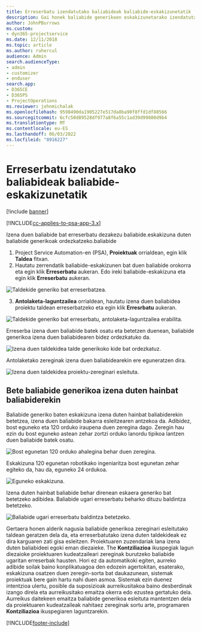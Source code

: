 ```yaml
---
title: Erreserbatu izendatutako baliabideak baliabide-eskakizunetatik
description: Gai honek baliabide generikoen eskakizunetarako izendatutako baliabideei buruzko informazioa eskaintzen du.
author: JohnPBurrows
ms.custom:
- dyn365-projectservice
ms.date: 12/11/2018
ms.topic: article
ms.author: ruhercul
audience: Admin
search.audienceType:
- admin
- customizer
- enduser
search.app:
- D365CE
- D365PS
- ProjectOperations
ms.reviewer: johnmichalak
ms.openlocfilehash: 9598490da1905227e517da8ba90f8ffd1df88566
ms.sourcegitcommit: 6cfc50d89528df977a8f6a55c1ad39d99800d9b4
ms.translationtype: MT
ms.contentlocale: eu-ES
ms.lasthandoff: 06/03/2022
ms.locfileid: "8916227"
---
```

# <a name="book-named-resources-from-resource-requirements"></a>Erreserbatu izendatutako baliabideak baliabide-eskakizunetatik

[!include [banner](../includes/psa-now-project-operations.md)]

[!INCLUDE[cc-applies-to-psa-app-3.x](../includes/cc-applies-to-psa-app-3x.md)]

Izena duen baliabide bat erreserbatu dezakezu baliabide.eskakizuna duten baliabide generikoak ordezkatzeko.baliabide

1. Project Service Automation-en (PSA), **Proiektuak** orrialdean, egin klik **Taldea** fitxan.
2. Hautatu zerrendatik baliabide-eskakizunen bat duen baliabide orokorra eta egin klik **Erreserbatu** aukeran. Edo ireki baliabide-eskakizuna eta egin klik **Erreserbatu** aukeran.


![Taldekide generiko bat erreserbatzea.](media/RM-how-to-14.png)


3. **Antolaketa-laguntzailea** orrialdean, hautatu izena duen baliabidea proiektu taldean erreserbatzeko eta egin klik **Erresrbatu** aukeran.

![Taldekide generiko bat erreserbatu, antolaketa-laguntzailea erabilita.](media/RM-how-to-15.png)

Erreserba izena duen baliabide batek osatu eta betetzen duenean, baliabide generikoa izena duen baliabidearen bidez ordezkatuko da.

![Izena duen taldekidea talde generikoko kide bat ordezkatuz.](media/RM-how-to-16.png)

Antolaketako zereginak izena duen baliabidearekin ere eguneratzen dira.

![Izena duen taldekidea proiektu-zereginari esleituta.](media/RM-how-to-17.png)

## <a name="fulfill-a-generic-resource-with-multiple-named-resources"></a>Bete baliabide generikoa izena duten hainbat baliabiderekin
Baliabide generiko baten eskakizuna izena duten hainbat baliabiderekin betetzea, izena duen baliabide bakarra esleitzearen antzekoa da. Adibidez, bost eguneko eta 120 orduko iraupena duen zeregina dago. Zeregin hau ezin du bost eguneko astean zehar zortzi orduko lanordu tipikoa lantzen duen baliabide batek osatu. 

![Bost egunetan 120 orduko ahalegina behar duen zeregina.](media/RM-how-to-21.png)

Eskakizuna 120 egunetan robotikako ingeniaritza bost egunetan zehar egiteko da, hau da, eguneko 24 ordukoa.

![Eguneko eskakizuna.](media/RM-how-to-22.png)

Izena duten hainbat baliabide behar direnean eskaera generiko bat betetzeko adibidea. Baliabide ugari erreserbatu beharko dituzu baldintza betetzeko.

![Baliabide ugari erreserbatu baldintza betetzeko.](media/RM-how-to-23.png)

Gertaera honen alderik nagusia baliabide generikoa zereginari esleitutako taldean geratzen dela da, eta erreserbatutako izena duten taldekideak ez dira karguaren zati gisa esleitzen. Proiektuaren zuzendariak lana izena duten baliabideei egoki eman diezaieke. The **Kontziliazioa** ikuspegiak lagun diezaioke proiektuaren kudeatzaileari zereginak burutzeko baliabide ugaritan erreserbak hausten. Hori ez da automatikoki egiten, aurreko adibide soilak baino konplikatuagoa den edozein agertokitan, esaterako, eskakizuna osatzen duen zeregin-sorta bat daukazunean, sistemak proiektuak bere gain hartu nahi duen asmoa. Sistemak ezin duenez intentzioa ulertu, posible da suposizioak aurreikusitakoa baino desberdinak izango direla eta aurreikusitako emaitza okerra edo ezustea gertatuko dela. Aurreikus daitekeen emaitza baliabide generikoa esleituta mantentzen dela da proiektuaren kudeatzaileak nahitaez zereginak sortu arte, programaren **Kontziliazioa** ikuspegiaren laguntzarekin.




[!INCLUDE[footer-include](../includes/footer-banner.md)]
